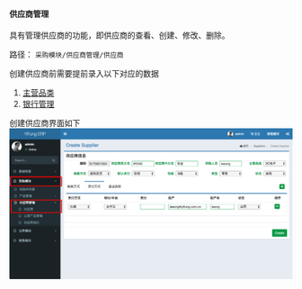 #### 供应商管理

具有管理供应商的功能，即供应商的查看、创建、修改、删除。

路径： `采购模块/供应商管理/供应商`

创建供应商前需要提前录入以下对应的数据
1. [主营品类](supplier-category.md)
2. [银行管理](bank.md)

创建供应商界面如下
![创建供应商](../img/supplier.png "创建供应商")